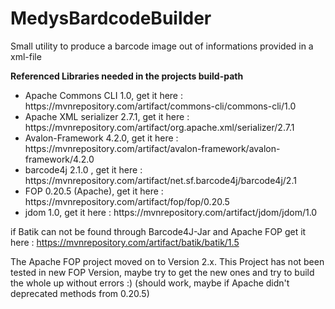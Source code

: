 # MedysBardcodeBuilder
Small utility to produce a barcode image out of informations provided in a xml-file

<b>Referenced Libraries needed in the projects build-path</b>
<ul>
 <li>Apache Commons CLI 1.0, get it here : https://mvnrepository.com/artifact/commons-cli/commons-cli/1.0</li>
  <li>Apache XML serializer 2.7.1, get it here : https://mvnrepository.com/artifact/org.apache.xml/serializer/2.7.1</li>
 <li>Avalon-Framework 4.2.0, get it here : https://mvnrepository.com/artifact/avalon-framework/avalon-framework/4.2.0<li
 <li>barcode4j 2.1.0 , get it here : https://mvnrepository.com/artifact/net.sf.barcode4j/barcode4j/2.1</li>
  <li>FOP 0.20.5 (Apache), get it here : https://mvnrepository.com/artifact/fop/fop/0.20.5</li>
  <li>jdom 1.0, get it here : https://mvnrepository.com/artifact/jdom/jdom/1.0</li>
</ul>

if Batik can not be found through Barcode4J-Jar and Apache FOP
get it here : https://mvnrepository.com/artifact/batik/batik/1.5

The Apache FOP project moved on to Version 2.x. This Project has not been tested in new FOP Version, maybe try to get the new ones and try to build the whole up without errors :) (should work, maybe if Apache didn't deprecated methods from 0.20.5)
